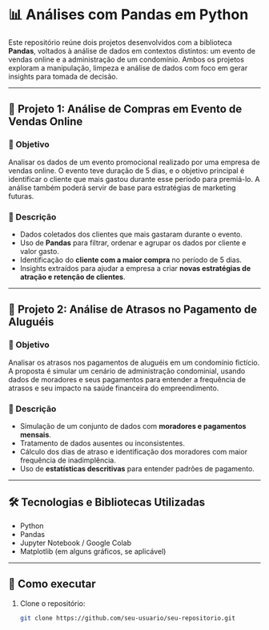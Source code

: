 # 📊 Análises com Pandas em Python

Este repositório reúne dois projetos desenvolvidos com a biblioteca **Pandas**, voltados à análise de dados em contextos distintos: um evento de vendas online e a administração de um condomínio. Ambos os projetos exploram a manipulação, limpeza e análise de dados com foco em gerar insights para tomada de decisão.

---

## 📁 Projeto 1: Análise de Compras em Evento de Vendas Online

### 🎯 Objetivo
Analisar os dados de um evento promocional realizado por uma empresa de vendas online. O evento teve duração de 5 dias, e o objetivo principal é identificar o cliente que mais gastou durante esse período para premiá-lo. A análise também poderá servir de base para estratégias de marketing futuras.

### 📌 Descrição
- Dados coletados dos clientes que mais gastaram durante o evento.
- Uso de **Pandas** para filtrar, ordenar e agrupar os dados por cliente e valor gasto.
- Identificação do **cliente com a maior compra** no período de 5 dias.
- Insights extraídos para ajudar a empresa a criar **novas estratégias de atração e retenção de clientes**.

---

## 📁 Projeto 2: Análise de Atrasos no Pagamento de Aluguéis

### 🎯 Objetivo
Analisar os atrasos nos pagamentos de aluguéis em um condomínio fictício. A proposta é simular um cenário de administração condominial, usando dados de moradores e seus pagamentos para entender a frequência de atrasos e seu impacto na saúde financeira do empreendimento.

### 📌 Descrição
- Simulação de um conjunto de dados com **moradores e pagamentos mensais**.
- Tratamento de dados ausentes ou inconsistentes.
- Cálculo dos dias de atraso e identificação dos moradores com maior frequência de inadimplência.
- Uso de **estatísticas descritivas** para entender padrões de pagamento.

---

## 🛠️ Tecnologias e Bibliotecas Utilizadas
- Python
- Pandas
- Jupyter Notebook / Google Colab
- Matplotlib (em alguns gráficos, se aplicável)

---

## 📎 Como executar
1. Clone o repositório:
   ```bash
   git clone https://github.com/seu-usuario/seu-repositorio.git
